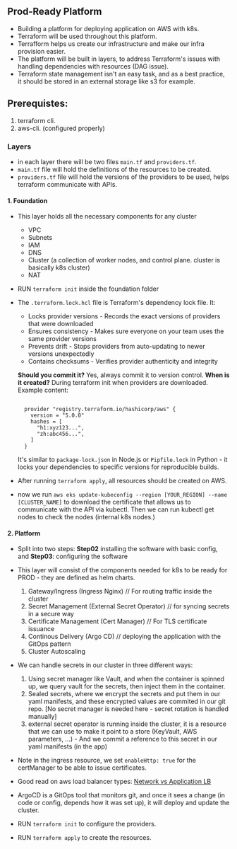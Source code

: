 ## Prod-Ready Platform

 - Building a platform for deploying application on AWS with k8s.
 - Terraform will be used throughout this platform.
 - Terrafform helps us create our infrastructure and make our infra provision easier.
 - The platform will be built in layers, to address Terraform's issues with handling dependencies with resources (DAG issue).
 - Terraform state management isn't an easy task, and as a best practice, it should be stored in an external storage like s3 for example.

## Prerequistes:
  1. terraform cli.
  2. aws-cli. (configured properly)

### Layers

  - in each layer there will be two files `main.tf` and `providers.tf`.
  - `main.tf` file will hold the definitions of the resources to be created.
  - `providers.tf` file will hold the versions of the providers to be used, helps terraform communicate with APIs.

  #### 1. Foundation
  - This layer holds all the necessary components for any cluster
      - VPC
      - Subnets
      - IAM
      - DNS
      - Cluster (a collection of worker nodes, and control plane. cluster is basically k8s cluster)
      - NAT
  - RUN `terraform init` inside the foundation folder
  - The `.terraform.lock.hcl` file is Terraform's dependency lock file. It:

      - Locks provider versions - Records the exact versions of providers that were downloaded
      - Ensures consistency - Makes sure everyone on your team uses the same provider versions
      - Prevents drift - Stops providers from auto-updating to newer versions unexpectedly
      - Contains checksums - Verifies provider authenticity and integrity

      **Should you commit it?** Yes, always commit it to version control.
      **When is it created?** During terraform init when providers are downloaded.
      Example content:
      ```hcl

        provider "registry.terraform.io/hashicorp/aws" {
          version = "5.0.0"
          hashes = [
            "h1:xyz123...",
            "zh:abc456...",
          ]
        }
      ```
      It's similar to `package-lock.json` in Node.js or `Pipfile.lock` in Python - it locks your dependencies to specific versions for reproducible builds.

  - After running `terraform apply`, all resources should be created on AWS.
  - now we run `aws eks update-kubeconfig --region [YOUR_REGION] --name [CLUSTER_NAME]` to download the certificate that allows us to communicate with the API via kubectl. Then we can run kubectl get nodes to check the nodes (internal k8s nodes.)

  #### 2. Platform
  - Split into two steps: **Step02** installing the software with basic config, and **Step03**: configuring the software
  - This layer will consist of the components needed for k8s to be ready for PROD - they are defined as helm charts.
      1. Gateway/Ingress (Ingress Nginx) // For routing traffic inside the cluster
      2. Secret Management (External Secret Operator) // for syncing secrets in a secure way
      3. Certificate Management (Cert Manager) // For TLS certificate issuance
      4. Continous Delivery (Argo CD) // deploying the application with the GitOps pattern
      5. Cluster Autoscaling

  - We can handle secrets in our cluster in three different ways:
    1. Using secret manager like Vault, and when the container is spinned up, we query vault for the secrets, then inject them in the container.
    2. Sealed secrets, where we encrypt the secrets and put them in our yaml manifests, and these encrypted values are commited in our git repo. [No secret manager is needed here - secret rotation is handled manually]
    3. external secret operator is running inside the cluster, it is a resource that we can use to make it point to a store (KeyVault, AWS parameters, ...) - And we commit a reference to this secret in our yaml manifests (in the app)

  - Note in the ingress resource, we set `enableHttp: true` for the certManager to be able to issue certificates.
  - Good read on aws load balancer types: [Network vs Application LB](https://aws.amazon.com/compare/the-difference-between-the-difference-between-application-network-and-gateway-load-balancing/)

  -  ArgoCD is a GitOps tool that monitors git, and once it sees a change (in code or config, depends how it was set up), it will deploy and update the cluster.
  - RUN `terraform init` to configure the providers.
  - RUN `terraform apply` to create the resources.